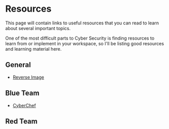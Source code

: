 # Resources
This page will contain links to useful resources that you can read to learn about several important topics.

One of the most difficult parts to Cyber Security is finding resources to learn from or implement in your workspace, so I'll be listing good resources and learning material here.

## General

* [Reverse Image](http://imgops.com/)

## Blue Team

* [CyberChef](https://gchq.github.io/CyberChef/)

## Red Team
